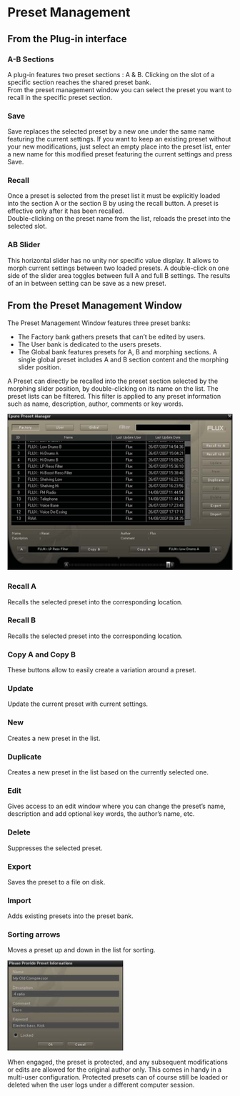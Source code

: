 # Preset Management

## From the Plug-in interface


### A-B Sections
A plug-in features two preset sections : A & B. Clicking on the slot of a specific section reaches the shared preset bank.  
From the preset management window you can select the preset you want to recall in the specific preset section.

### Save
Save replaces the selected preset by a new one under the same name featuring the current settings. If you want to
keep an existing preset without your new modifications, just select an empty place into the preset list, enter a new
name for this modified preset featuring the current settings and press Save.

### Recall
Once a preset is selected from the preset list it must be explicitly loaded into the section A or the section B by using
the recall button. A preset is effective only after it has been recalled.  
Double-clicking on the preset name from the list, reloads the preset into the selected slot.

### AB Slider
This horizontal slider has no unity nor specific value display. It allows to morph current settings between two loaded
presets. A double-click on one side of the slider area toggles between full A and full B settings. The results of an in
between setting can be save as a new preset.

## From the Preset Management Window
The Preset Management Window features three preset banks:

- The Factory bank gathers presets that can’t be edited by users.
- The User bank is dedicated to the users presets.
- The Global bank features presets for A, B and morphing sections. A single global preset includes A and B section
content and the morphing slider position.

A Preset can directly be recalled into the preset section selected by the morphing slider position, by double-clicking
on its name on the list. The preset lists can be filtered. This filter is applied to any preset information such as name,
description, author, comments or key words.

![](include/verb_session_09.png)

### Recall A
Recalls the selected preset into the corresponding location.

### Recall B
Recalls the selected preset into the corresponding location.

### Copy A and Copy B
These buttons allow to easily create a variation around a preset.

### Update
Update the current preset with current settings.

### New
Creates a new preset in the list.

### Duplicate
Creates a new preset in the list based on the currently selected one.

### Edit
Gives access to an edit window where you can change the preset’s name, description and add optional key words, the
author’s name, etc.

### Delete
Suppresses the selected preset.

### Export
Saves the preset to a file on disk.

### Import
Adds existing presets into the preset bank.

### Sorting arrows
Moves a preset up and down in the list for sorting.

![](include/verb_session_10.png)

When engaged, the preset is protected, and any subsequent modifications or edits are allowed for the original author 
only. This comes in handy in a multi-user configuration. Protected presets can of course still be loaded or deleted when 
the user logs under a different computer session.
